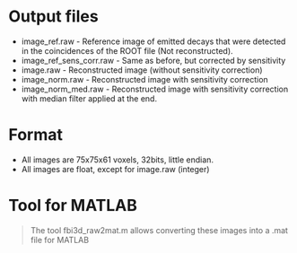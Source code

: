 # Output files #
  * image\_ref.raw - Reference image of emitted decays that were detected in the coincidences of the ROOT file (Not reconstructed).
  * image\_ref\_sens\_corr.raw - Same as before, but corrected by sensitivity
  * image.raw - Reconstructed image (without sensitivity correction)
  * image\_norm.raw - Reconstructed image with sensitivity correction
  * image\_norm\_med.raw - Reconstructed image with sensitivity correction with median filter applied at the end.

# Format #
  * All images are 75x75x61 voxels, 32bits, little endian.
  * All images are float, except for image.raw (integer)

# Tool for MATLAB #

> The tool fbi3d\_raw2mat.m allows converting these images into a .mat file for MATLAB